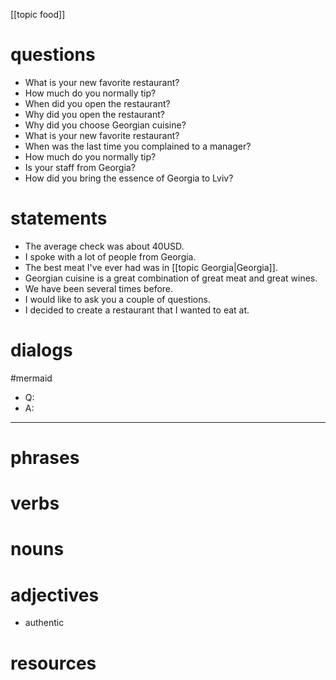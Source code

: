 [[topic food]]
# questions
- What is your new favorite restaurant?
- How much do you normally tip?
- When did you open the restaurant?
- Why did you open the restaurant?
- Why did you choose Georgian cuisine?
- What is your new favorite restaurant?
- When was the last time you complained to a manager?
- How much do you normally tip?
- Is your staff from Georgia?
- How did you bring the essence of Georgia to Lviv?

# statements
- The average check was about 40USD.
- I spoke with a lot of people from Georgia.
- The best meat I've ever had was in [[topic Georgia|Georgia]].
- Georgian cuisine is a great combination of great meat and great wines.
- We have been several times before.
- I would like to ask you a couple of questions.
- I decided to create a restaurant that I wanted to eat at.

# dialogs
#mermaid 

- Q:
- A:

---

# phrases

# verbs

# nouns

# adjectives
- authentic
# resources
